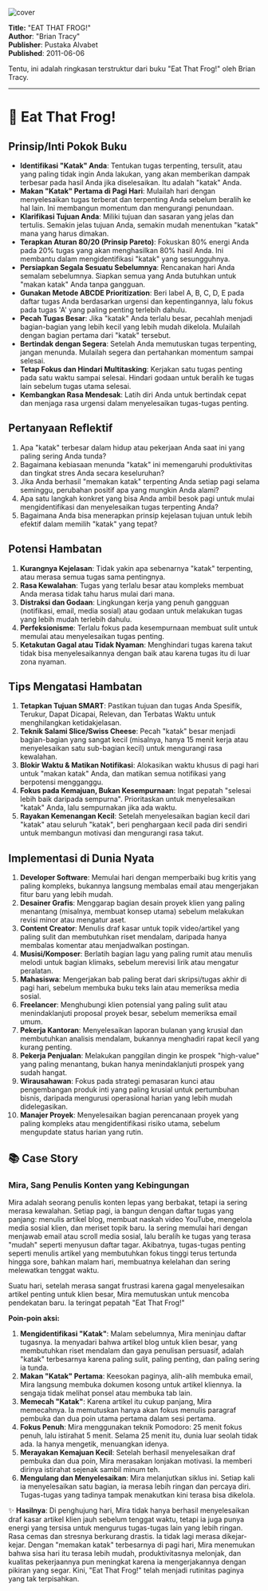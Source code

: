 
![cover](https://books.google.com/books/content?id=A10sRE_q-ScC&printsec=frontcover&img=1&zoom=1&edge=curl&source=gbs_api)



**Title:** "EAT THAT FROG!"  
**Author**: "Brian Tracy"  
**Publisher**: Pustaka Alvabet  
**Published**: 2011-06-06  

Tentu, ini adalah ringkasan terstruktur dari buku "Eat That Frog!" oleh Brian Tracy.

---

# 📖 Eat That Frog!

## Prinsip/Inti Pokok Buku
- **Identifikasi "Katak" Anda**: Tentukan tugas terpenting, tersulit, atau yang paling tidak ingin Anda lakukan, yang akan memberikan dampak terbesar pada hasil Anda jika diselesaikan. Itu adalah "katak" Anda.
- **Makan "Katak" Pertama di Pagi Hari**: Mulailah hari dengan menyelesaikan tugas terberat dan terpenting Anda sebelum beralih ke hal lain. Ini membangun momentum dan mengurangi penundaan.
- **Klarifikasi Tujuan Anda**: Miliki tujuan dan sasaran yang jelas dan tertulis. Semakin jelas tujuan Anda, semakin mudah menentukan "katak" mana yang harus dimakan.
- **Terapkan Aturan 80/20 (Prinsip Pareto)**: Fokuskan 80% energi Anda pada 20% tugas yang akan menghasilkan 80% hasil Anda. Ini membantu dalam mengidentifikasi "katak" yang sesungguhnya.
- **Persiapkan Segala Sesuatu Sebelumnya**: Rencanakan hari Anda semalam sebelumnya. Siapkan semua yang Anda butuhkan untuk "makan katak" Anda tanpa gangguan.
- **Gunakan Metode ABCDE Prioritization**: Beri label A, B, C, D, E pada daftar tugas Anda berdasarkan urgensi dan kepentingannya, lalu fokus pada tugas 'A' yang paling penting terlebih dahulu.
- **Pecah Tugas Besar**: Jika "katak" Anda terlalu besar, pecahlah menjadi bagian-bagian yang lebih kecil yang lebih mudah dikelola. Mulailah dengan bagian pertama dari "katak" tersebut.
- **Bertindak dengan Segera**: Setelah Anda memutuskan tugas terpenting, jangan menunda. Mulailah segera dan pertahankan momentum sampai selesai.
- **Tetap Fokus dan Hindari Multitasking**: Kerjakan satu tugas penting pada satu waktu sampai selesai. Hindari godaan untuk beralih ke tugas lain sebelum tugas utama selesai.
- **Kembangkan Rasa Mendesak**: Latih diri Anda untuk bertindak cepat dan menjaga rasa urgensi dalam menyelesaikan tugas-tugas penting.

## Pertanyaan Reflektif
1.  Apa "katak" terbesar dalam hidup atau pekerjaan Anda saat ini yang paling sering Anda tunda?
2.  Bagaimana kebiasaan menunda "katak" ini memengaruhi produktivitas dan tingkat stres Anda secara keseluruhan?
3.  Jika Anda berhasil "memakan katak" terpenting Anda setiap pagi selama seminggu, perubahan positif apa yang mungkin Anda alami?
4.  Apa satu langkah konkret yang bisa Anda ambil besok pagi untuk mulai mengidentifikasi dan menyelesaikan tugas terpenting Anda?
5.  Bagaimana Anda bisa menerapkan prinsip kejelasan tujuan untuk lebih efektif dalam memilih "katak" yang tepat?

## Potensi Hambatan
1.  **Kurangnya Kejelasan**: Tidak yakin apa sebenarnya "katak" terpenting, atau merasa semua tugas sama pentingnya.
2.  **Rasa Kewalahan**: Tugas yang terlalu besar atau kompleks membuat Anda merasa tidak tahu harus mulai dari mana.
3.  **Distraksi dan Godaan**: Lingkungan kerja yang penuh gangguan (notifikasi, email, media sosial) atau godaan untuk melakukan tugas yang lebih mudah terlebih dahulu.
4.  **Perfeksionisme**: Terlalu fokus pada kesempurnaan membuat sulit untuk memulai atau menyelesaikan tugas penting.
5.  **Ketakutan Gagal atau Tidak Nyaman**: Menghindari tugas karena takut tidak bisa menyelesaikannya dengan baik atau karena tugas itu di luar zona nyaman.

## Tips Mengatasi Hambatan
1.  **Tetapkan Tujuan SMART**: Pastikan tujuan dan tugas Anda Spesifik, Terukur, Dapat Dicapai, Relevan, dan Terbatas Waktu untuk menghilangkan ketidakjelasan.
2.  **Teknik Salami Slice/Swiss Cheese**: Pecah "katak" besar menjadi bagian-bagian yang sangat kecil (misalnya, hanya 15 menit kerja atau menyelesaikan satu sub-bagian kecil) untuk mengurangi rasa kewalahan.
3.  **Blokir Waktu & Matikan Notifikasi**: Alokasikan waktu khusus di pagi hari untuk "makan katak" Anda, dan matikan semua notifikasi yang berpotensi mengganggu.
4.  **Fokus pada Kemajuan, Bukan Kesempurnaan**: Ingat pepatah "selesai lebih baik daripada sempurna". Prioritaskan untuk menyelesaikan "katak" Anda, lalu sempurnakan jika ada waktu.
5.  **Rayakan Kemenangan Kecil**: Setelah menyelesaikan bagian kecil dari "katak" atau seluruh "katak", beri penghargaan kecil pada diri sendiri untuk membangun motivasi dan mengurangi rasa takut.

## Implementasi di Dunia Nyata
1.  **Developer Software**: Memulai hari dengan memperbaiki bug kritis yang paling kompleks, bukannya langsung membalas email atau mengerjakan fitur baru yang lebih mudah.
2.  **Desainer Grafis**: Menggarap bagian desain proyek klien yang paling menantang (misalnya, membuat konsep utama) sebelum melakukan revisi minor atau mengatur aset.
3.  **Content Creator**: Menulis draf kasar untuk topik video/artikel yang paling sulit dan membutuhkan riset mendalam, daripada hanya membalas komentar atau menjadwalkan postingan.
4.  **Musisi/Komposer**: Berlatih bagian lagu yang paling rumit atau menulis melodi untuk bagian klimaks, sebelum merevisi lirik atau mengatur peralatan.
5.  **Mahasiswa**: Mengerjakan bab paling berat dari skripsi/tugas akhir di pagi hari, sebelum membuka buku teks lain atau memeriksa media sosial.
6.  **Freelancer**: Menghubungi klien potensial yang paling sulit atau menindaklanjuti proposal proyek besar, sebelum memeriksa email umum.
7.  **Pekerja Kantoran**: Menyelesaikan laporan bulanan yang krusial dan membutuhkan analisis mendalam, bukannya menghadiri rapat kecil yang kurang penting.
8.  **Pekerja Penjualan**: Melakukan panggilan dingin ke prospek "high-value" yang paling menantang, bukan hanya menindaklanjuti prospek yang sudah hangat.
9.  **Wirausahawan**: Fokus pada strategi pemasaran kunci atau pengembangan produk inti yang paling krusial untuk pertumbuhan bisnis, daripada mengurusi operasional harian yang lebih mudah didelegasikan.
10. **Manajer Proyek**: Menyelesaikan bagian perencanaan proyek yang paling kompleks atau mengidentifikasi risiko utama, sebelum mengupdate status harian yang rutin.

## 📚 Case Story

### Mira, Sang Penulis Konten yang Kebingungan

Mira adalah seorang penulis konten lepas yang berbakat, tetapi ia sering merasa kewalahan. Setiap pagi, ia bangun dengan daftar tugas yang panjang: menulis artikel blog, membuat naskah video YouTube, mengelola media sosial klien, dan meriset topik baru. Ia sering memulai hari dengan menjawab email atau scroll media sosial, lalu beralih ke tugas yang terasa "mudah" seperti menyusun daftar tagar. Akibatnya, tugas-tugas penting seperti menulis artikel yang membutuhkan fokus tinggi terus tertunda hingga sore, bahkan malam hari, membuatnya kelelahan dan sering melewatkan tenggat waktu.

Suatu hari, setelah merasa sangat frustrasi karena gagal menyelesaikan artikel penting untuk klien besar, Mira memutuskan untuk mencoba pendekatan baru. Ia teringat pepatah "Eat That Frog!"

**Poin-poin aksi:**

1.  **Mengidentifikasi "Katak"**: Malam sebelumnya, Mira meninjau daftar tugasnya. Ia menyadari bahwa artikel blog untuk klien besar, yang membutuhkan riset mendalam dan gaya penulisan persuasif, adalah "katak" terbesarnya karena paling sulit, paling penting, dan paling sering ia tunda.
2.  **Makan "Katak" Pertama**: Keesokan paginya, alih-alih membuka email, Mira langsung membuka dokumen kosong untuk artikel kliennya. Ia sengaja tidak melihat ponsel atau membuka tab lain.
3.  **Memecah "Katak"**: Karena artikel itu cukup panjang, Mira memecahnya. Ia memutuskan hanya akan fokus menulis paragraf pembuka dan dua poin utama pertama dalam sesi pertama.
4.  **Fokus Penuh**: Mira menggunakan teknik Pomodoro: 25 menit fokus penuh, lalu istirahat 5 menit. Selama 25 menit itu, dunia luar seolah tidak ada. Ia hanya mengetik, menuangkan idenya.
5.  **Merayakan Kemajuan Kecil**: Setelah berhasil menyelesaikan draf pembuka dan dua poin, Mira merasakan lonjakan motivasi. Ia memberi dirinya istirahat sejenak sambil minum teh.
6.  **Mengulang dan Menyelesaikan**: Mira melanjutkan siklus ini. Setiap kali ia menyelesaikan satu bagian, ia merasa lebih ringan dan percaya diri. Tugas-tugas yang tadinya tampak menakutkan kini terasa bisa dikelola.

✨ **Hasilnya**: Di penghujung hari, Mira tidak hanya berhasil menyelesaikan draf kasar artikel klien jauh sebelum tenggat waktu, tetapi ia juga punya energi yang tersisa untuk mengurus tugas-tugas lain yang lebih ringan. Rasa cemas dan stresnya berkurang drastis. Ia tidak lagi merasa dikejar-kejar. Dengan "memakan katak" terbesarnya di pagi hari, Mira menemukan bahwa sisa hari itu terasa lebih mudah, produktivitasnya melonjak, dan kualitas pekerjaannya pun meningkat karena ia mengerjakannya dengan pikiran yang segar. Kini, "Eat That Frog!" telah menjadi rutinitas paginya yang tak terpisahkan.
